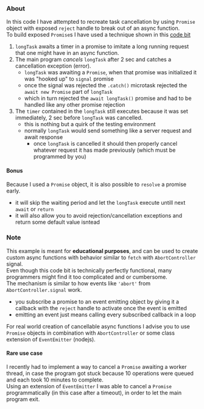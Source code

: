 ### About
In this code I have attempted to recreate task cancellation by using `Promise` object with exposed `reject` handle to break out of an async function.      
To build exposed `Promise`s I have used a technique shown in this [code bit](https://github.com/DANser-freelancer/code_bits/tree/deferred-promise-factory)
1. `longTask` awaits a timer in a promise to imitate a long running request that one might have in an async function.      
2. The main program *cancels* `longTask` after 2 sec and catches a cancellation exception (error).
   - `longTask` was awaiting a `Promise`, when that promise was initialized it was "hooked up" to `signal` promise
   - once the signal was rejected the `.catch()` microtask rejected the `await new Promise` part of `longTask`
   - which in turn rejected the `await longTask()` promise and had to be handled like any other promise rejection     
3. The `timer` contained in the `longTask` still executes because it was set immediately, 2 sec before `longTask` was cancelled.        
   - this is nothing but a quirk of the testing environment
   - normally `longTask` would send something like a server request and await response
     - once `longTask` is cancelled it should then properly cancel whatever request it has made previously (which must be programmed by you)
#### Bonus       
Because I used a `Promise` object, it is also possible to `resolve` a promise early.
- it will skip the waiting period and let the `longTask` execute untill next `await` or `return`
- it will also allow you to avoid rejection/cancellation exceptions and return some default value isntead
### Note
This example is meant for **educational purposes**, and can be used to create custom async functions with behavior similar to `fetch` with `AbortController` signal.       
Even though this code bit is technically perfectly functional, many programmers might find it too complicated and or cumbersome.      
The mechanism is similar to how events like `'abort'` from `AbortController.signal` work.
- you subscribe a promise to an event emitting object by giving it a callback with the `reject` handle to activate once the event is emitted
- emitting an event just means calling every subscribed callback in a loop

For real world creation of cancellable async functions I advise you to use `Promise` objects in combination with `AbortController` or some class extension of `EventEmitter` (nodejs).
#### Rare use case      
I recently had to implement a way to cancel a `Promise` awaiting a worker thread, in case the program got stuck because 10 operations were queued and each took 10 minutes to complete.        
Using an extension of `EventEmitter` I was able to cancel a `Promise` programmatically (in this case after a timeout), in order to let the main program exit. 
